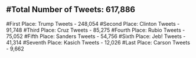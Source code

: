 #Total Number of Tweets: 617,886 
---
#First Place: Trump Tweets - 248,054
#Second Place: Clinton Tweets - 91,748
#Third Place: Cruz Tweets - 85,275
#Fourth Place: Rubio Tweets - 75,052
#Fifth Place: Sanders Tweets - 54,756
#Sixth Place: Jeb! Tweets - 41,314
#Seventh Place: Kasich Tweets - 12,026
#Last Place: Carson Tweets - 9,662

